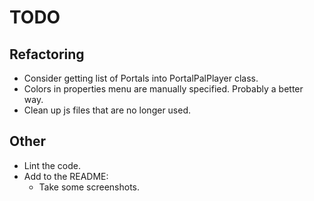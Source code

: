 # TODO

## Refactoring

-   Consider getting list of Portals into PortalPalPlayer class.
-   Colors in properties menu are manually specified. Probably a better way.
-   Clean up js files that are no longer used.

## Other

-   Lint the code.
-   Add to the README:
    -   Take some screenshots.
